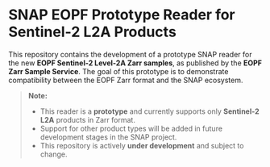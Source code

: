 # SNAP EOPF Prototype Reader for Sentinel-2 L2A Products

This repository contains the development of a prototype SNAP reader for the new **EOPF Sentinel-2 Level-2A Zarr samples**, 
as published by the **EOPF Zarr Sample Service**. The goal of this prototype is to demonstrate compatibility between 
the EOPF Zarr format and the SNAP ecosystem.

> **Note:**
> - This reader is a **prototype** and currently supports only **Sentinel-2 L2A** products in Zarr format.  
> - Support for other product types will be added in future development stages in the SNAP project.  
> - This repository is actively **under development** and subject to change.
